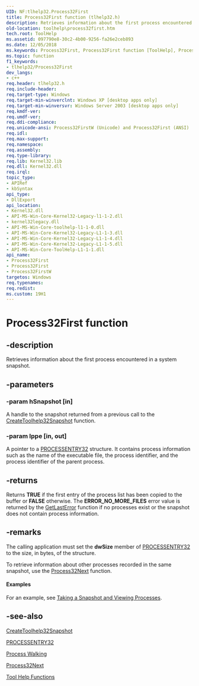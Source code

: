```yaml
---
UID: NF:tlhelp32.Process32First
title: Process32First function (tlhelp32.h)
description: Retrieves information about the first process encountered in a system snapshot.
old-location: toolhelp\process32first.htm
tech.root: ToolHelp
ms.assetid: 097790e8-30c2-4b00-9256-fa26e2ceb893
ms.date: 12/05/2018
ms.keywords: Process32First, Process32First function [ToolHelp], Process32FirstW, _win32_process32first, base.process32first, tlhelp32/Process32First, tlhelp32/Process32FirstW, toolhelp.process32first
ms.topic: function
f1_keywords:
- tlhelp32/Process32First
dev_langs:
- c++
req.header: tlhelp32.h
req.include-header: 
req.target-type: Windows
req.target-min-winverclnt: Windows XP [desktop apps only]
req.target-min-winversvr: Windows Server 2003 [desktop apps only]
req.kmdf-ver: 
req.umdf-ver: 
req.ddi-compliance: 
req.unicode-ansi: Process32FirstW (Unicode) and Process32First (ANSI)
req.idl: 
req.max-support: 
req.namespace: 
req.assembly: 
req.type-library: 
req.lib: Kernel32.lib
req.dll: Kernel32.dll
req.irql: 
topic_type:
- APIRef
- kbSyntax
api_type:
- DllExport
api_location:
- Kernel32.dll
- API-MS-Win-Core-Kernel32-Legacy-l1-1-2.dll
- kernel32legacy.dll
- API-MS-Win-Core-toolhelp-l1-1-0.dll
- API-MS-Win-Core-Kernel32-Legacy-L1-1-3.dll
- API-MS-Win-Core-Kernel32-Legacy-L1-1-4.dll
- API-MS-Win-Core-Kernel32-Legacy-L1-1-5.dll
- API-MS-Win-Core-ToolHelp-L1-1-1.dll
api_name:
- Process32First
- Process32First
- Process32FirstW
targetos: Windows
req.typenames: 
req.redist: 
ms.custom: 19H1
---
```


# Process32First function


## -description


Retrieves information about the first process encountered in a system snapshot.


## -parameters




### -param hSnapshot [in]

A handle to the snapshot returned from a previous call to the 
<a href="https://docs.microsoft.com/windows/desktop/api/tlhelp32/nf-tlhelp32-createtoolhelp32snapshot">CreateToolhelp32Snapshot</a> function.


### -param lppe [in, out]

A pointer to a 
<a href="https://docs.microsoft.com/windows/desktop/api/tlhelp32/ns-tlhelp32-processentry32">PROCESSENTRY32</a> structure. It contains process information such as the name of the executable file, the process identifier, and the process identifier of the parent process.


## -returns



Returns <b>TRUE</b> if the first entry of the process list has been copied to the buffer or <b>FALSE</b> otherwise. The <b>ERROR_NO_MORE_FILES</b> error value is returned by the 
<a href="https://docs.microsoft.com/windows/desktop/api/errhandlingapi/nf-errhandlingapi-getlasterror">GetLastError</a> function if no processes exist or the snapshot does not contain process information.




## -remarks



The calling application must set the <b>dwSize</b> member of 
<a href="https://docs.microsoft.com/windows/desktop/api/tlhelp32/ns-tlhelp32-processentry32">PROCESSENTRY32</a> to the size, in bytes, of the structure. 


To retrieve information about other processes recorded in the same snapshot, use the 
<a href="https://docs.microsoft.com/windows/desktop/api/tlhelp32/nf-tlhelp32-process32next">Process32Next</a> function.


#### Examples

For an example, see 
<a href="https://docs.microsoft.com/windows/desktop/ToolHelp/taking-a-snapshot-and-viewing-processes">Taking a Snapshot and Viewing Processes</a>.

<div class="code"></div>



## -see-also




<a href="https://docs.microsoft.com/windows/desktop/api/tlhelp32/nf-tlhelp32-createtoolhelp32snapshot">CreateToolhelp32Snapshot</a>



<a href="https://docs.microsoft.com/windows/desktop/api/tlhelp32/ns-tlhelp32-processentry32">PROCESSENTRY32</a>



<a href="https://docs.microsoft.com/windows/desktop/ToolHelp/process-walking">Process Walking</a>



<a href="https://docs.microsoft.com/windows/desktop/api/tlhelp32/nf-tlhelp32-process32next">Process32Next</a>



<a href="https://docs.microsoft.com/windows/desktop/ToolHelp/tool-help-functions">Tool Help Functions</a>
 

 

